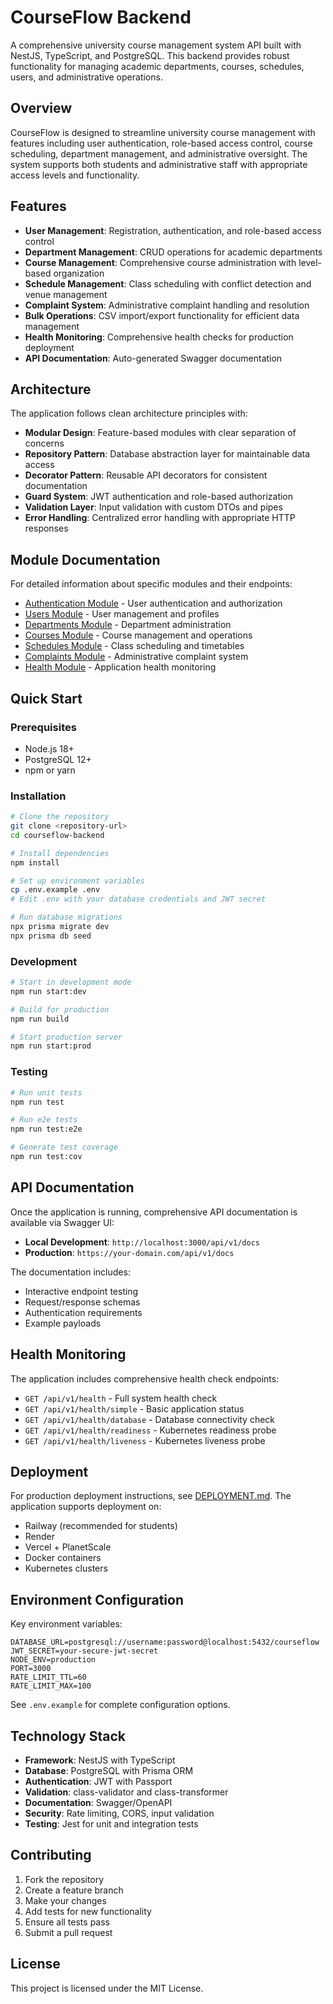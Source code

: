 # CourseFlow Backend

A comprehensive university course management system API built with NestJS, TypeScript, and PostgreSQL. This backend provides robust functionality for managing academic departments, courses, schedules, users, and administrative operations.

## Overview

CourseFlow is designed to streamline university course management with features including user authentication, role-based access control, course scheduling, department management, and administrative oversight. The system supports both students and administrative staff with appropriate access levels and functionality.

## Features

- **User Management**: Registration, authentication, and role-based access control
- **Department Management**: CRUD operations for academic departments
- **Course Management**: Comprehensive course administration with level-based organization
- **Schedule Management**: Class scheduling with conflict detection and venue management
- **Complaint System**: Administrative complaint handling and resolution
- **Bulk Operations**: CSV import/export functionality for efficient data management
- **Health Monitoring**: Comprehensive health checks for production deployment
- **API Documentation**: Auto-generated Swagger documentation

## Architecture

The application follows clean architecture principles with:

- **Modular Design**: Feature-based modules with clear separation of concerns
- **Repository Pattern**: Database abstraction layer for maintainable data access
- **Decorator Pattern**: Reusable API decorators for consistent documentation
- **Guard System**: JWT authentication and role-based authorization
- **Validation Layer**: Input validation with custom DTOs and pipes
- **Error Handling**: Centralized error handling with appropriate HTTP responses

## Module Documentation

For detailed information about specific modules and their endpoints:

- [Authentication Module](src/auth/README.md) - User authentication and authorization
- [Users Module](src/users/README.md) - User management and profiles
- [Departments Module](src/departments/README.md) - Department administration
- [Courses Module](src/courses/README.md) - Course management and operations
- [Schedules Module](src/schedules/README.md) - Class scheduling and timetables
- [Complaints Module](src/complaints/README.md) - Administrative complaint system
- [Health Module](src/health/README.md) - Application health monitoring

## Quick Start

### Prerequisites

- Node.js 18+
- PostgreSQL 12+
- npm or yarn

### Installation

```bash
# Clone the repository
git clone <repository-url>
cd courseflow-backend

# Install dependencies
npm install

# Set up environment variables
cp .env.example .env
# Edit .env with your database credentials and JWT secret

# Run database migrations
npx prisma migrate dev
npx prisma db seed
```

### Development

```bash
# Start in development mode
npm run start:dev

# Build for production
npm run build

# Start production server
npm run start:prod
```

### Testing

```bash
# Run unit tests
npm run test

# Run e2e tests
npm run test:e2e

# Generate test coverage
npm run test:cov
```

## API Documentation

Once the application is running, comprehensive API documentation is available via Swagger UI:

- **Local Development**: `http://localhost:3000/api/v1/docs`
- **Production**: `https://your-domain.com/api/v1/docs`

The documentation includes:
- Interactive endpoint testing
- Request/response schemas
- Authentication requirements
- Example payloads

## Health Monitoring

The application includes comprehensive health check endpoints:

- `GET /api/v1/health` - Full system health check
- `GET /api/v1/health/simple` - Basic application status
- `GET /api/v1/health/database` - Database connectivity check
- `GET /api/v1/health/readiness` - Kubernetes readiness probe
- `GET /api/v1/health/liveness` - Kubernetes liveness probe

## Deployment

For production deployment instructions, see [DEPLOYMENT.md](DEPLOYMENT.md). The application supports deployment on:

- Railway (recommended for students)
- Render
- Vercel + PlanetScale
- Docker containers
- Kubernetes clusters

## Environment Configuration

Key environment variables:

```env
DATABASE_URL=postgresql://username:password@localhost:5432/courseflow
JWT_SECRET=your-secure-jwt-secret
NODE_ENV=production
PORT=3000
RATE_LIMIT_TTL=60
RATE_LIMIT_MAX=100
```

See `.env.example` for complete configuration options.

## Technology Stack

- **Framework**: NestJS with TypeScript
- **Database**: PostgreSQL with Prisma ORM
- **Authentication**: JWT with Passport
- **Validation**: class-validator and class-transformer
- **Documentation**: Swagger/OpenAPI
- **Security**: Rate limiting, CORS, input validation
- **Testing**: Jest for unit and integration tests

## Contributing

1. Fork the repository
2. Create a feature branch
3. Make your changes
4. Add tests for new functionality
5. Ensure all tests pass
6. Submit a pull request

## License

This project is licensed under the MIT License.
